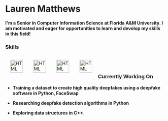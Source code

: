 <h1>Lauren Matthews </h1>
<p><b>I'm a Senior in Computer Information Science at Florida A&M University. I am motivated and eager for opportunities to learn and devolop my skills in this field!</b></p>
    <h3>Skills</h3>
    <img align="left" alt="HTML" width="40px" style="padding: 15px;"                src="https://cdn.jsdelivr.net/gh/devicons/devicon/icons/cplusplus/cplusplus-original.svg"/>
    <img align="left" alt="HTML" width="40px" style="padding: 15px;"
         src="https://cdn.jsdelivr.net/gh/devicons/devicon/icons/python/python-original.svg" />
    <img align="left" alt="HTML" width="40px" style="padding: 15px;" src="https://cdn.jsdelivr.net/gh/devicons/devicon/icons/javascript/javascript-original.svg"/>
    <img align="left" alt="HTML" width="40px" style="padding: 15px;" src="https://cdn.jsdelivr.net/gh/devicons/devicon/icons/html5/html5-original.svg"/>
        <br><br><p><h3>Currently Working On</h3></p>
       <ul><li><b> Training a dataset to create high quality deepfakes using a deepfake software in Python, FaceSwap </b></li></ul>
       <ul><li><b> Researching deepfake detection algorithms in Python </b></li></ul>
       <ul><li><b> Exploring data structures in C++. </b></li></ul>
  
<!--
**laurenmatt14151/laurenmatt14151** is a ✨ _special_ ✨ repository because its `README.md` (this file) appears on your GitHub profile.

Here are some ideas to get you started:

- 🔭 I’m currently working on ...
- 🌱 I’m currently learning ...
- 👯 I’m looking to collaborate on ...
- 🤔 I’m looking for help with ...
- 💬 Ask me about ...
- 📫 How to reach me: ...
- 😄 Pronouns: ...
- ⚡ Fun fact: ...
-->
